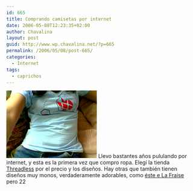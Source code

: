 ```yaml
---
id: 665
title: Comprando camisetas por internet
date: 2006-05-08T12:23:35+02:00
author: Chavalina
layout: post
guid: http://www.wp.chavalina.net/?p=665
permalink: /2006/05/08/post-665/
categories:
  - Internet
tags:
  - caprichos
---
```

<img class="imgizqda" src="/imagenes/fotos/missing-piece.jpg" alt="Camiseta azul con un cubo de rubik con un corazoncito al que le falta una pieza, de Threadless" /> Llevo bastantes a&ntilde;os pululando por internet, y esta es la primera vez que compro ropa. Elegí la tienda <a href="http://www.threadless.com/?streetteam=chavalina" target="_blank">Threadless</a> por el precio y los dise&ntilde;os. Hay otras que también tienen dise&ntilde;os muy monos, verdaderamente adorables, como <a href="http://www.lafraise.com/t-shirt-194p26-monde-cruel.html" target="_blank">éste e La Fraise</a> pero 22